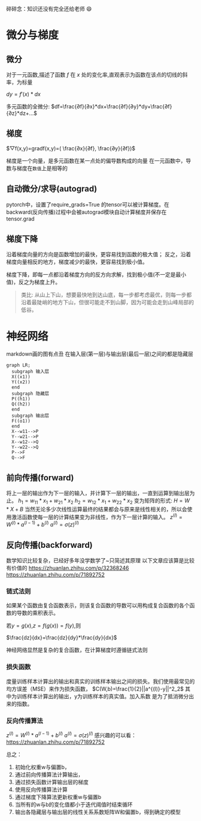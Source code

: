 
碎碎念：知识还没有完全还给老师 &#x1F604;
# 微分与梯度
## 微分
对于一元函数,描述了函数 $f$ 在 $x$ 处的变化率,直观表示为函数在该点的切线的斜率，为标量

$dy=f'(x)*dx$

多元函数的全微分:
$df=\frac{∂f}{∂x}*dx+\frac{∂f}{∂y}*dy+\frac{∂f}{∂z}*dz+...$
## 梯度
$▽f(x,y)=gradf(x,y)=( \frac{∂x}{∂f}, \frac{∂y}{∂f})$

梯度是一个向量，是多元函数在某一点处的偏导数构成的向量
在一元函数中，导数与梯度在`数值`上是相等的
## 自动微分/求导(autograd)
pytorch中，设置了require_grads=True 的tensor可以被计算梯度。在backward(反向传播)过程中会被autograd模块自动计算梯度并保存在 tensor.grad
## 梯度下降
沿着梯度向量的方向是函数增加的最快，更容易找到函数的极大值；
反之，沿着梯度向量相反的地方，梯度减少的最快，更容易找到极小值。

梯度下降，即每一点都沿着梯度方向的反方向求解，找到极小值(不一定是最小值)，反之为梯度上升。
> 类比: 从山上下山，想要最快地到达山底，每一步都考虑最优，则每一步都沿着最陡峭的地方下山，但很可能走不到山脚，因为可能会走到山峰局部的低谷。
# 神经网络
markdown画的图有点丑
在输入层(第一层)与输出层(最后一层)之间的都是隐藏层
```mermaid
graph LR;
  subgraph 输入层
  X((x1))
  Y((x2))
  end
  subgraph 隐藏层
  P((h1))
  Q((h2))
  end
  subgraph 输出层  
  F((o1))
  end
  X--w11-->P
  Y--w21-->P
  X--w12-->Q
  Y--w22-->Q
  P-->F
  Q-->F
```
## 前向传播(forward)
将上一层的输出作为下一层的输入，并计算下一层的输出，一直到运算到输出层为止。
$h_1=w_{11} *x_1+w_{21}*x_2$
$h_2=w_{12} *x_1+w_{22}*x_2$
变为矩阵的形式:
$H=W *X+B$
当然无论多少次线性运算最终的结果都会与原来是线性相关的，所以会使用激活函数使每一层的计算结果变为非线性，作为下一层计算的输入。
$z^{(l)}=W^{(l)} *a^{(l-1)}+b^{(l)}$
$a^{(l)}=σ(z)^{(l)}$
## 反向传播(backforward)
数学知识比较复杂，已经好多年没学数学了~只简述其原理
以下文章应该算是比较有价值的
https://zhuanlan.zhihu.com/p/32368246
https://zhuanlan.zhihu.com/p/71892752
### 链式法则
如果某个函数由复合函数表示，则该复合函数的导数可以用构成复合函数的各个函数的导数的乘积表示。

若$y=g(x)$,$z=f(g(x))=f(y)$,则

$\frac{dz}{dx}=\frac{dz}{dy}*\frac{dy}{dx}$

神经网络显然是复杂的复合函数，在计算梯度时遵循链式法则

### 损失函数
度量训练样本计算出的输出和真实的训练样本输出之间的损失。我们使用最常见的均方误差（MSE）来作为损失函数，
$C(W,b)=\frac{1}{2}||a^{(l)}-y||^2_2$
其中为训练样本计算出的输出，y为训练样本的真实值。加入系数 是为了抵消微分出来的指数。

### 反向传播算法
$z^{(l)}=W^{(l)} *a^{(l-1)}+b^{(l)}$
$a^{(l)}=σ(z)^{(l)}$
感兴趣的可以看：https://zhuanlan.zhihu.com/p/71892752

总之：
1. 初始化权重w与偏置b，
2. 通过前向传播算法计算输出，
3. 通过损失函数计算输出层的梯度
4. 使用反向传播算法计算
5. 通过梯度下降算法更新权重w与偏置b
6. 当所有的w与b的变化值都小于迭代阈值时结束循环
7. 输出各隐藏层与输出层的线性关系系数矩阵W和偏置b，得到确定的模型


